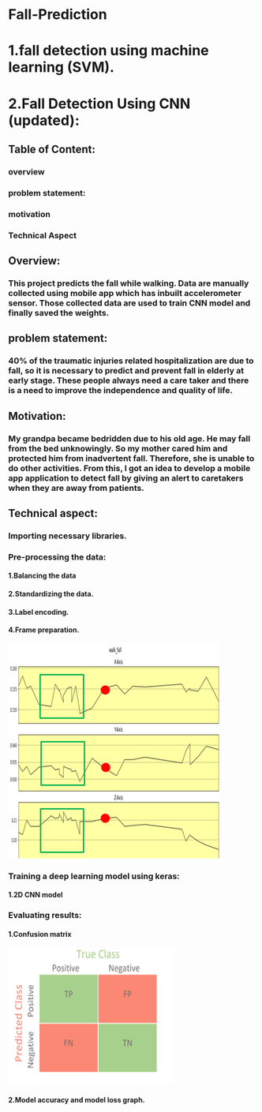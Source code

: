 # Fall-Prediction
# 1.fall detection using machine learning (SVM).
# 2.Fall Detection Using CNN (updated):
## Table of Content:
   ### overview
   ### problem statement:
   ### motivation
   ### Technical Aspect
 
## Overview:
   ### This project predicts the fall while walking. Data are manually collected using mobile app which has inbuilt accelerometer sensor. Those collected data are used to train CNN model and finally saved the weights.
## problem statement:
   ### 40% of the traumatic injuries related hospitalization are due to fall, so it is necessary to predict and prevent fall in elderly at early stage. These people always need a care taker and there is a need to improve the independence and quality of life.
## Motivation:
   ### My grandpa became bedridden due to his old age. He may fall from the bed unknowingly. So my mother cared him and protected him from inadvertent fall. Therefore, she is unable to do other activities. From this, I got an idea to develop a mobile app application to detect fall by giving an alert to caretakers when they are away from patients.
## Technical aspect:
   ### Importing necessary libraries.
   
   ### Pre-processing the data:
   #### 1.Balancing the data
   #### 2.Standardizing the data.
   #### 3.Label encoding.
   #### 4.Frame preparation.
   ![](images/frame-preparation.png)
   
   
   ### Training a deep learning model using keras:
   #### 1.2D CNN model
   
   ### Evaluating results:
   #### 1.Confusion matrix
   ![](images/confusion-matrix.png)
   
   #### 2.Model accuracy and model loss graph.
   

